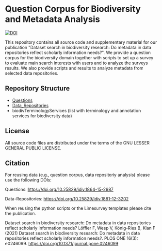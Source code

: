 # Question Corpus for Biodiversity and Metadata Analysis

[![DOI](https://zenodo.org/badge/DOI/10.5281/zenodo.7385600.svg)](https://doi.org/10.5281/zenodo.7385600)

This repository contains all source code and supplementary material for our publication "Dataset search in biodiversity research: Do metadata in data repositories reflect scholarly information needs?". We provide a question corpus for the biodiversity domain together with scripts to set up a survey to evaluate main search interests with users and to analyze the surveys results. We also provide scripts and results to analyze metadata from selected data repositories.

## Repository Structure

* [Questions] 
* [Data_Repositories] 
* biodivTerminologyServices (list with terminology and annotation services for biodiversity data)

[Questions]: https://github.com/fusion-jena/QuestionsMetadataBiodiv/tree/master/questions
[Data_Repositories]: https://github.com/fusion-jena/QuestionsMetadataBiodiv/tree/master/data_repositories


## License
All source code files are distributed under the terms of the GNU LESSER GENERAL PUBLIC LICENSE.

## Citation
For reusing data (e.g., question corpus, data repositoriy analysis) please use the following DOIs:

Questions: https://doi.org/10.25829/idiv.1864-15-2987

Data-Repositories: https://doi.org/10.25829/idiv.1881-12-3202

When reusing the python scripts or the Limesurvey templates please cite the publication.

Dataset search in biodiversity research: Do metadata in data repositories reflect scholarly information needs?
Löffler F, Wesp V, König-Ries B, Klan F (2021) Dataset search in biodiversity research: Do metadata in data repositories reflect scholarly information needs?. PLOS ONE 16(3): e0246099. https://doi.org/10.1371/journal.pone.0246099 
